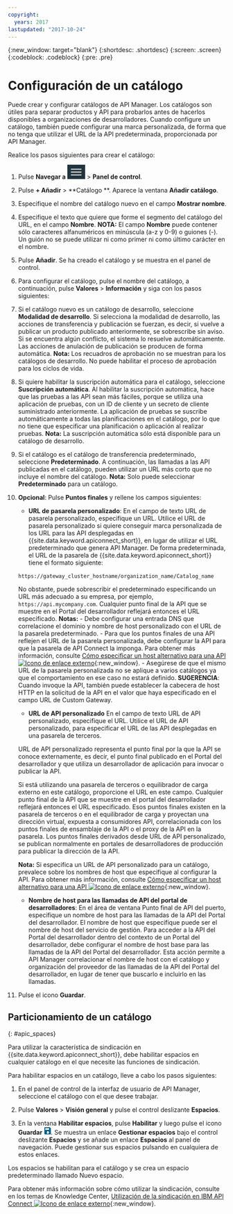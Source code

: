 ```yaml
---
copyright:
  years: 2017
lastupdated: "2017-10-24"
---
```


{:new_window: target="blank"}
{:shortdesc: .shortdesc}
{:screen: .screen}
{:codeblock: .codeblock}
{:pre: .pre}

# Configuración de un catálogo

Puede crear y configurar catálogos de API Manager. Los catálogos son útiles para separar
productos y API para probarlos antes de hacerlos disponibles a organizaciones de desarrolladores.
Cuando configure un catálogo, también puede configurar una marca personalizada, de forma que no tenga
que utilizar el URL de la API predeterminada, proporcionada por API Manager.

Realice los pasos siguientes para crear el catálogo:

1. Pulse **Navegar a** <img alt="Icono Navegar a" src="images/navigate_to_icon.png"> > **Panel de control**.

2. Pulse **+ Añadir** > **Catálogo **.
Aparece la ventana **Añadir catálogo**.

3.  Especifique el nombre del catálogo nuevo en el campo **Mostrar nombre**.

4. Especifique el texto que quiere que forme el segmento del catálogo del URL, en el campo
**Nombre**.
	**NOTA:** El campo **Nombre** puede contener sólo caracteres alfanuméricos en minúscula (a-z y 0-9) o
guiones (-). Un guión no se puede utilizar ni como primer ni como último carácter en el nombre.

5. Pulse **Añadir**. Se ha creado el catálogo y se muestra en el panel de control.

6. Para configurar el catálogo, pulse el nombre del catálogo, a continuación, pulse **Valores** > **Información** y siga con los pasos siguientes:
  1. Si el catálogo nuevo es un catálogo de desarrollo, seleccione **Modalidad de desarrollo**.
Si selecciona la modalidad de desarrollo, las acciones de transferencia y publicación se fuerzan,
es decir, si vuelve a publicar un producto publicado anteriormente, se sobrescribe sin aviso. Si se encuentra
algún conflicto, el sistema lo resuelve automáticamente. Las acciones de anulación de publicación se producen
de forma automática.
	**Nota:** Los recuadros de aprobación no se muestran para los catálogos de desarrollo. No puede habilitar el proceso de aprobación para los ciclos de vida.
  2. Si quiere habilitar la suscripción automática para el catálogo, seleccione **Suscripción
automática**.
Al habilitar la suscripción automática, hace que las pruebas a las API sean más fáciles, porque se
utiliza una aplicación de pruebas, con un ID de cliente y un secreto de cliente suministrado anteriormente. La aplicación de pruebas se suscribe automáticamente a todas las planificaciones en el catálogo, por lo que no tiene que especificar una planificación o aplicación al realizar pruebas. 
    **Nota:** La suscripción automática sólo está disponible para un catálogo de desarrollo.
  3. Si el catálogo es el catálogo de transferencia predeterminado, seleccione **Predeterminado**. A continuación, las llamadas a las API publicadas en el catálogo, pueden utilizar un URL más corto que no incluye
el nombre del catálogo.
    **Nota:** Solo puede seleccionar **Predeterminado** para un catálogo.
  4. **Opcional**: Pulse **Puntos finales** y rellene los campos siguientes:
        - **URL de pasarela personalizado**: En el campo de texto URL de pasarela personalizado, especifique un URL. Utilice el URL de pasarela
personalizado si quiere conseguir marca personalizada de los URL para las API desplegadas en
{{site.data.keyword.apiconnect_short}}, en lugar de utilizar el
URL predeterminado que genera API Manager.
        De forma predeterminada, el URL de la pasarela de
{{site.data.keyword.apiconnect_short}} tiene el formato siguiente:
        ```
        https://gateway_cluster_hostname/organization_name/Catalog_name
        ```
        No obstante, puede sobrescribir el predeterminado especificando un URL más adecuado a su empresa, por
ejemplo, `https://api.mycompany.com`. Cualquier punto final de la API que se muestre en el
Portal del desarrollador reflejará entonces el URL especificado.
			**Notas:**
		    - Debe configurar una entrada DNS que correlacione el dominio y nombre de host personalizado con el
URL de la pasarela predeterminado.
		    - Para que los puntos finales de una API reflejen el URL de la pasarela personalizada, debe
configurar la API para que la pasarela de API Connect la imponga. Para obtener más información, consulte [Cómo especificar un host alternativo para una API ![Icono de enlace externo](../../icons/launch-glyph.svg "Icono de enlace externo")](http://www.ibm.com/support/knowledgecenter/en/SSFS6T/com.ibm.apic.toolkit.doc/task_apionprem_creating_apis.html#task_tq2_11r_xt__enforce_step){:new_window}.
		    - Asegúrese de que el mismo URL de la pasarela personalizada no se aplique a varios catálogos ya que
el comportamiento en ese caso no estará definido.
				**SUGERENCIA**: Cuando invoque la API, también puede establecer la cabecera de host HTTP en la solicitud de la API
en el valor que haya especificado en el campo URL de Custom Gateway.

	    - **URL de API personalizado**
	    En el campo de texto URL de API personalizado, especifique el URL. Utilice el URL de API personalizado, para
especificar el URL de las API desplegadas en una pasarela de terceros.

	    URL de API personalizado representa el punto final por la que la API se conoce externamente, es decir,
el punto final publicado en el Portal del desarrollador y que utiliza un desarrollador de aplicación para
invocar o publicar la API.

	    Si está utilizando una pasarela de terceros o equilibrador de carga externo en este catálogo,
proporcione el URL en este campo. Cualquier punto final de la API que se muestre en el
portal del desarrollador reflejará entonces el URL especificado. Esos puntos finales existen en la pasarela
de terceros o en el equilibrador de carga y proyectan una dirección virtual, expuesta a consumidores API,
correlacionada con los puntos finales de ensamblaje de la API o el proxy de la API en la pasarela. Los puntos finales derivados desde URL de API personalizado, se publican normalmente en portales de
desarrolladores de producción para publicar la dirección de la API.

	    **Nota:** Si especifica un URL de API personalizado para un catálogo, prevalece sobre los nombres de host
que especifique al configurar la API. Para obtener más información, consulte [Cómo especificar un host alternativo para una API ![Icono de enlace externo](../../icons/launch-glyph.svg "Icono de enlace externo")](http://www.ibm.com/support/knowledgecenter/en/SSFS6T/com.ibm.apic.toolkit.doc/task_apionprem_creating_apis.html#task_tq2_11r_xt__enforce_step){:new_window}.

	    - **Nombre de host para las llamadas de API del portal de desarrolladores**:
	    En el área de ventana Punto final de API del puerto, especifique un nombre de host para las
llamadas de la API del Portal del desarrollador. El nombre de host que especifique puede ser el nombre
de host del servicio de gestión. Para acceder a la API del Portal del desarrollador dentro del
contexto de un Portal del desarrollador, debe configurar el nombre de host base para las llamadas de la
API del Portal del desarrollador. Esta acción permite a API Manager correlacionar el nombre de
host con el catálogo y organización del proveedor de las llamadas de la API del Portal del desarrollador,
en lugar de tener que buscarlo e incluirlo en las llamadas.

7. Pulse el icono **Guardar**.

## Particionamiento de un catálogo
{: #apic_spaces}

Para utilizar la característica de sindicación en {{site.data.keyword.apiconnect_short}}, debe habilitar espacios en cualquier catálogo en el que necesite las funciones de sindicación.

Para habilitar espacios en un catálogo, lleve a cabo los pasos siguientes:
1. En el panel de control de la interfaz de usuario de API Manager, seleccione el catálogo con el que desee trabajar.

2. Pulse **Valores** > **Visión general** y pulse el control deslizante **Espacios**.

3. En la ventana **Habilitar espacios**, pulse **Habilitar** y luego pulse el icono **Guardar** <img src="images/icon_save.png" alt="icono guardar"/>.
Se muestra un enlace **Gestionar espacios** bajo el control deslizante **Espacios** y se añade un enlace **Espacios** al panel de navegación. Puede gestionar sus espacios pulsando en cualquiera de estos enlaces.

Los espacios se habilitan para el catálogo y se crea un espacio predeterminado llamado Nuevo espacio.

Para obtener más información sobre cómo utilizar la sindicación, consulte en los temas de Knowledge Center, [Utilización de la sindicación en IBM API Connect ![Icono de enlace externo](../../icons/launch-glyph.svg "Icono de enlace externo")](http://www.ibm.com/support/knowledgecenter/SSFS6T/com.ibm.apic.apionprem.doc/capic_syndication_using.html){:new_window}.
